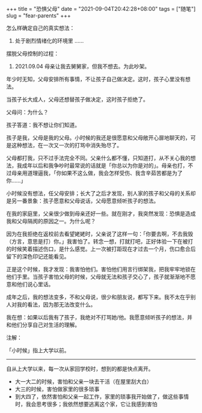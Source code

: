 +++
title = "恐惧父母"
date = "2021-09-04T20:42:28+08:00"
tags = ["随笔"]
slug = "fear-parents"
+++

怎么样确定自己的真实想法：

1. 处于剧烈情绪化的环境里
……

摆脱父母控制的过程：

1. 2021.09.04 母亲让我去舅舅家，但我不想去。为此吵架。

年少时无知，父母安排所有事情，不让孩子自己做决定。这时，孩子心里没有想法。

当孩子长大成人，父母还想替孩子做决定，这时孩子拒绝了。

父母问：为什么？

孩子答道：我不想让你们知道。

孩子是我，父母是我的父母。小时候的我还是很愿意和父母敞开心扉地聊天的，可是这种想法，在一次又一次的打骂中消失殆尽了。

父母都打我，只不过手法完全不同。父亲什么都不懂，只知道打，从不关心我的想法，我成年以后和我争吵时最常说的话就是「你总以为你是对的」。母亲也打，不过母亲用道理逼我，「你如果不这么做，我会怎样受伤、我含辛茹苦都是为了你……」

小时候没有想法，任父母安排；长大了之后才发现，别人家的孩子和父母的关系却是另一番景象：孩子愿意和父母说话，父母愿意倾听孩子的想法。

在我的家庭里，父亲很少做到母亲还好一些。就在刚才，我突然发现：恐惧是造成我和父母隔阂的原因之一。为什么呢？

因为在我拒绝在返校前去看望姥姥时，父亲说了这样一句：「你要去啊，不去我毁（方言，意思是打）你。」我害怕了。转念一想，打就打吧，正好体验一下在被打的时候笑着描述伤口，是什么感觉。上一次被打距现在才过去一个月，伤口愈合后留下的深色印记还能看见。

正是这个时候，我才发现：我害怕他们。害怕他们用言行绑架我，把我牢牢地锁在他们手里。当孩子害怕父母的时候，父母就无法和孩子交心了，孩子就渐渐地不愿意和他们说心里话。

成年之后，我的想法变多，不和父母说，很少和朋友说，都写下来。我不太在乎别人对我的看法，因为那无法改变什么。

我在想：如果以后我有了孩子，我绝对不打骂她/他。我愿意倾听孩子的想法，并和他们分享自己对生活的理解。

注解：

「小时候」指上大学以前。

---

自从上大学以来，每一次从家回学校时，想到的都是快点离开。

- 大一大二的时候，害怕和父亲一块去干活（在屋里刮大白）
- 大三的时候，害怕做家里的很多琐事
- 到大四了，依然害怕和父亲一起工作，家里的琐事我开始做了，做这些事情时，我会思考很多；我依然想要逃离这个家，它让我感到害怕
